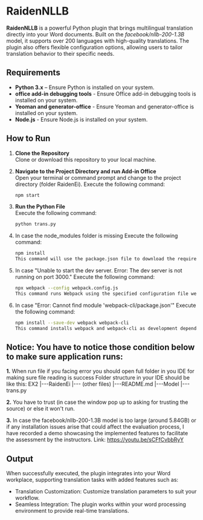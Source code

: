 # RaidenNLLB

**RaidenNLLB** is a powerful Python plugin that brings multilingual translation directly into your Word documents. Built on the *facebook/nllb-200-1.3B* model, it supports over 200 languages with high-quality translations. The plugin also offers flexible configuration options, allowing users to tailor translation behavior to their specific needs.

## Requirements

- **Python 3.x** – Ensure Python is installed on your system.
- **office add-in debugging tools** - Ensure Office add-in debugging tools is installed on your system.
- **Yeoman and generator-office** - Ensure Yeoman and generator-office is installed on your system.
- **Node.js** - Ensure Node.js is installed on your system.

## How to Run

1. **Clone the Repository**  
   Clone or download this repository to your local machine.

2. **Navigate to the Project Directory and run Add-in Office**  
   Open your terminal or command prompt and change to the project directory (folder RaidenEi). 
   Execute the following command:
   ```bash
   npm start

3. **Run the Python File**  
   Execute the following command:
   ```bash
   python trans.py

4. In case the node_modules folder is missing
   Execute the following command:
   ```bash
   npm install
   This command will use the package.json file to download the required packages such as webpack, webpack-cli, node-fetch, etc.

5. In case "Unable to start the dev server. Error: The dev server is not running on port 3000."
   Execute the following command:
   ```bash
   npx webpack --config webpack.config.js
   This command runs Webpack using the specified configuration file webpack.config.js.

5. In case "Error: Cannot find module 'webpack-cli/package.json'"
   Execute the following command:
   ```bash
   npm install --save-dev webpack webpack-cli
   This command installs webpack and webpack-cli as development dependencies in your project.
   

## Notice: You have to notice those condition below to make sure application runs:

**1.** When run file if you facing error you should open full folder in you IDE for making sure file reading is success
   Folder structure in your IDE should be like this:
         EX2
         |---RaidenEi
             |--- (other files)
         |---README.md
         |---Model
             |--- trans.py

**2.** You have to trust (in case the window pop up to asking for trusting the source) or else it won't run.

**3.** In case the facebook/nllb-200-1.3B model is too large (around 5.84GB) or if any installation issues arise that could affect the evaluation process, I have recorded a demo showcasing the implemented features to facilitate the assessment by the instructors. 
Link: https://youtu.be/sCFfCvbbRyY

## Output

When successfully executed, the plugin integrates into your Word workplace, supporting translation tasks with added features such as:
  - Translation Customization:
       Customize translation parameters to suit your workflow.
  - Seamless Integration:
       The plugin works within your word processing environment to provide real-time translations.

